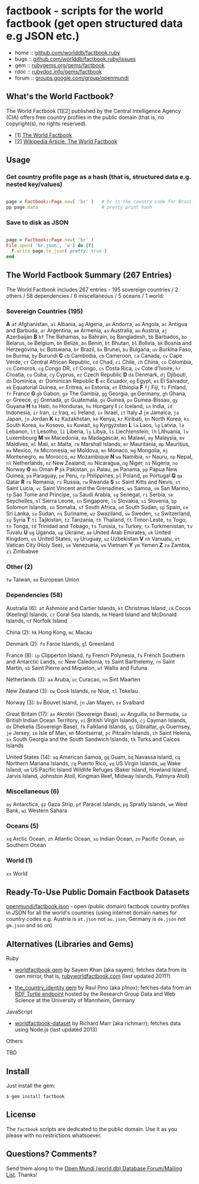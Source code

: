 # factbook - scripts for the world factbook (get open structured data e.g JSON etc.)

* home  :: [github.com/worlddb/factbook.ruby](https://github.com/worlddb/factbook.ruby)
* bugs  :: [github.com/worlddb/factbook.ruby/issues](https://github.com/worlddb/factbook.ruby/issues)
* gem   :: [rubygems.org/gems/factbook](https://rubygems.org/gems/factbook)
* rdoc  :: [rubydoc.info/gems/factbook](http://rubydoc.info/gems/factbook)
* forum :: [groups.google.com/group/openmundi](https://groups.google.com/group/openmundi)



## What's the World Factbook?

The World Factbook [1][2] published by the Central Intelligence Agency (CIA)
offers free country profiles in the public domain (that is, no copyright(s), no rights reserved).

- [1] [The World Factbook](https://www.cia.gov/library/publications/the-world-factbook/)
- [2] [Wikipedia Article: The World Factbook](http://en.wikipedia.org/wiki/The_World_Factbook)


## Usage

### Get country profile page as a hash (that is, structured data e.g. nested key/values)

```ruby

page = Factbook::Page.new( 'br' )   # br is the country code for Brazil
pp page.data                        # pretty print hash

```

### Save to disk as JSON

```ruby

page = Factbook::Page.new( 'br' )
File.open( 'br.json', 'w') do |f|
  f.write page.to_json( pretty: true )
end

```


## The World Factbook Summary (267 Entries)

The World Factbook includes 267 entries -
195 sovereign countries /
2 others /
58 dependencies /
6 miscellaneous /
5 oceans /
1 world:


### Sovereign Countries (195)

**A**
`af` Afghanistan,
`al` Albania,
`ag` Algeria,
`an` Andorra,
`ao` Angola,
`ac` Antigua and Barbuda,
`ar` Argentina,
`am` Armenia,
`as` Australia,
`au` Austria,
`aj` Azerbaijan
**B**
`bf` The Bahamas,
`ba` Bahrain,
`bg` Bangladesh,
`bb` Barbados,
`bo` Belarus,
`be` Belgium,
`bh` Belize,
`bn` Benin,
`bt` Bhutan,
`bl` Bolivia,
`bk` Bosnia and Herzegovina,
`bc` Botswana,
`br` Brazil,
`bx` Brunei,
`bu` Bulgaria,
`uv` Burkina Faso,
`bm` Burma,
`by` Burundi
**C**
`cb` Cambodia,
`cm` Cameroon,
`ca` Canada,
`cv` Cape Verde,
`ct` Central African Republic,
`cd` Chad,
`ci` Chile,
`ch` China,
`co` Colombia,
`cn` Comoros,
`cg` Congo DR,
`cf` Congo,
`cs` Costa Rica,
`iv` Cote d'Ivoire,
`hr` Croatia,
`cu` Cuba,
`cy` Cyprus,
`ez` Czech Republic
**D**
`da` Denmark,
`dj` Djibouti,
`do` Dominica,
`dr` Dominican Republic
**E**
`ec` Ecuador,
`eg` Egypt,
`es` El Salvador,
`ek` Equatorial Guinea,
`er` Eritrea,
`en` Estonia,
`et` Ethiopia
**F**
`fj` Fiji,
`fi` Finland,
`fr` France
**G**
`gb` Gabon,
`ga` The Gambia,
`gg` Georgia,
`gm` Germany,
`gh` Ghana,
`gr` Greece,
`gj` Grenada,
`gt` Guatemala,
`gv` Guinea,
`pu` Guinea-Bissau,
`gy` Guyana
**H**
`ha` Haiti,
`ho` Honduras,
`hu` Hungary
**I**
`ic` Iceland,
`in` India,
`id` Indonesia,
`ir` Iran,
`iz` Iraq,
`ei` Ireland,
`is` Israel,
`it` Italy
**J**
`jm` Jamaica,
`ja` Japan,
`jo` Jordan
**K**
`kz` Kazakhstan,
`ke` Kenya,
`kr` Kiribati,
`kn` North Korea,
`ks` South Korea,
`kv` Kosovo,
`ku` Kuwait,
`kg` Kyrgyzstan
**L**
`la` Laos,
`lg` Latvia,
`le` Lebanon,
`lt` Lesotho,
`li` Liberia,
`ly` Libya,
`ls` Liechtenstein,
`lh` Lithuania,
`lu` Luxembourg
**M**
`mk` Macedonia,
`ma` Madagascar,
`mi` Malawi,
`my` Malaysia,
`mv` Maldives,
`ml` Mali,
`mt` Malta,
`rm` Marshall Islands,
`mr` Mauritania,
`mp` Mauritius,
`mx` Mexico,
`fm` Micronesia,
`md` Moldova,
`mn` Monaco,
`mg` Mongolia,
`mj` Montenegro,
`mo` Morocco,
`mz` Mozambique
**N**
`wa` Namibia,
`nr` Nauru,
`np` Nepal,
`nl` Netherlands,
`nz` New Zealand,
`nu` Nicaragua,
`ng` Niger,
`ni` Nigeria,
`no` Norway
**O**
`mu` Oman
**P**
`pk` Pakistan,
`ps` Palau,
`pm` Panama,
`pp` Papua New Guinea,
`pa` Paraguay,
`pe` Peru,
`rp` Philippines,
`pl` Poland,
`po` Portugal
**Q**
`qa` Qatar
**R**
`ro` Romania,
`rs` Russia,
`rw` Rwanda
**S**
`sc` Saint Kitts and Nevis,
`st` Saint Lucia,
`vc` Saint Vincent and the Grenadines,
`ws` Samoa,
`sm` San Marino,
`tp` Sao Tome and Principe,
`sa` Saudi Arabia,
`sg` Senegal,
`ri` Serbia,
`se` Seychelles,
`sl` Sierra Leone,
`sn` Singapore,
`lo` Slovakia,
`si` Slovenia,
`bp` Solomon Islands,
`so` Somalia,
`sf` South Africa,
`od` South Sudan,
`sp` Spain,
`ce` Sri Lanka,
`su` Sudan,
`ns` Suriname,
`wz` Swaziland,
`sw` Sweden,
`sz` Switzerland,
`sy` Syria
**T**
`ti` Tajikistan,
`tz` Tanzania,
`th` Thailand,
`tt` Timor-Leste,
`to` Togo,
`tn` Tonga,
`td` Trinidad and Tobago,
`ts` Tunisia,
`tu` Turkey,
`tx` Turkmenistan,
`tv` Tuvalu
**U**
`ug` Uganda,
`up` Ukraine,
`ae` United Arab Emirates,
`uk` United Kingdom,
`us` United States,
`uy` Uruguay,
`uz` Uzbekistan
**V**
`nh` Vanuatu,
`vt` Vatican City (Holy See),
`ve` Venezuela,
`vm` Vietnam
**Y**
`ym` Yemen
**Z**
`za` Zambia,
`zi` Zimbabwe


### Other (2)

`tw` Taiwan,
`ee` European Union

### Dependencies (58)

Australia (6):
`at` Ashmore and Cartier Islands,
`kt` Christmas Island,
`ck` Cocos (Keeling) Islands,
`cr` Coral Sea Islands,
`hm` Heard Island and McDonald Islands,
`nf` Norfolk Island

China (2):
`hk` Hong Kong,
`mc` Macau

Denmark (2):
`fo` Faroe Islands,
`gl` Greenland

France (8):
`ip` Clipperton Island,
`fp` French Polynesia,
`fs` French Southern and Antarctic Lands,
`nc` New Caledonia,
`tb` Saint Barthelemy,
`rn` Saint Martin,
`sb` Saint Pierre and Miquelon,
`wf` Wallis and Futuna

Netherlands (3):
`aa` Aruba,
`uc` Curacao,
`nn` Sint Maarten

New Zealand (3):
`cw` Cook Islands,
`ne` Niue,
`tl` Tokelau

Norway (3):
`bv` Bouvet Island,
`jn` Jan Mayen,
`sv` Svalbard

Great Britain (17):
`ax` Akrotiri (Sovereign Base),
`av` Anguilla,
`bd` Bermuda,
`io` British Indian Ocean Territory,
`vi` British Virgin Islands,
`cj` Cayman Islands,
`dx` Dhekelia (Sovereign Base),
`fk` Falkland Islands,
`gi` Gibraltar,
`gk` Guernsey,
`je` Jersey,
`im` Isle of Man,
`mh` Montserrat,
`pc` Pitcairn Islands,
`sh` Saint Helena,
`sx` South Georgia and the South Sandwich Islands,
`tk` Turks and Caicos Islands

United States (14):
`aq` American Samoa,
`gq` Guam,
`bq` Navassa Island,
`cq` Northern Mariana Islands,
`rq` Puerto Rico,
`vq` US Virgin Islands,
`wq` Wake Island,
`um` US Pacific Island Wildlife Refuges
(Baker Island, Howland Island, Jarvis Island, Johnston Atoll, Kingman Reef, Midway Islands, Palmyra Atoll)


### Miscellaneous (6)

`ay` Antarctica,
`gz` Gaza Strip,
`pf` Paracel Islands,
`pg` Spratly Islands,
`we` West Bank,
`wi` Western Sahara

### Oceans (5)

`xq` Arctic Ocean,
`zh` Atlantic Ocean,
`xo` Indian Ocean,
`zn` Pacific Ocean,
`oo` Southern Ocean

### World (1)

`xx` World




## Ready-To-Use Public Domain Factbook Datasets

[openmundi/factbook.json](https://github.com/openmundi/factbook.json) - open (public domain)
factbook country profiles in JSON for all the world's countries (using internet domain names
for country codes e.g. Austria is `at.json` not `au.json`, Germany is `de.json` not `gm.json` and so on)



## Alternatives (Libraries and Gems)

Ruby

- [worldfactbook gem](https://github.com/sayem/worldfactbook)
  by Sayem Khan (aka sayem);
  fetches data from its own mirror, that is, [rubyworldfactbook.com](http://rubyworldfactbook.com)
  (last updated 2011?)

- [the_country_identity gem](https://github.com/p1nox/the_country_identity)
  by Raul Pino (aka p1nox);
  fetches data from an [RDF Turtle endpoint](http://wifo5-03.informatik.uni-mannheim.de/factbook/)
  hosted by the Research Group Data and Web Science at the University of Mannheim, Germany

JavaScript

- [worldfactbook-dataset](https://github.com/twigkit/worldfactbook-dataset)
  by Richard Marr (aka richmarr); fetches data using Node.js
  (last updated 2013)

Others

TBD



## Install

Just install the gem:

    $ gem install factbook


## License

The `factbook` scripts are dedicated to the public domain.
Use it as you please with no restrictions whatsoever.


## Questions? Comments?

Send them along to the [Open Mundi (world.db) Database Forum/Mailing List](http://groups.google.com/group/openmundi).
Thanks!